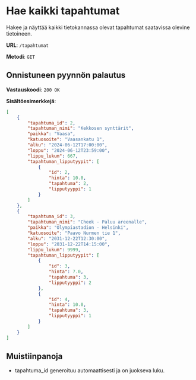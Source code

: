 # Hae kaikki tapahtumat

Hakee ja näyttää kaikki tietokannassa olevat tapahtumat saatavissa olevine tietoineen.

__URL__: `/tapahtumat`

__Metodi__: `GET`

## Onnistuneen pyynnön palautus

__Vastauskoodi__: `200 OK`

__Sisältöesimerkkejä__:

```json
[
    {
        "tapahtuma_id": 2,
        "tapahtuman_nimi": "Kekkosen synttärit",
        "paikka": "Vaasa",
        "katuosoite": "Vaasankatu 1",
        "alku": "2024-06-12T17:00:00",
        "loppu": "2024-06-12T23:59:00",
        "lippu_lukum": 667,
        "tapahtuman_lipputyypit": [
            {
                "id": 2,
                "hinta": 10.0,
                "tapahtuma": 2,
                "lipputyyppi": 1
            }
        ]
    },
    {
        "tapahtuma_id": 3,
        "tapahtuman_nimi": "Cheek - Paluu areenalle",
        "paikka": "Olympiastadion - Helsinki",
        "katuosoite": "Paavo Nurmen tie 1",
        "alku": "2031-12-22T12:30:00",
        "loppu": "2031-12-22T14:15:00",
        "lippu_lukum": 9999,
        "tapahtuman_lipputyypit": [
            {
                "id": 3,
                "hinta": 7.0,
                "tapahtuma": 3,
                "lipputyyppi": 2
            },
            {
                "id": 4,
                "hinta": 10.0,
                "tapahtuma": 3,
                "lipputyyppi": 1
            }
        ]
    }
]
```

## Muistiinpanoja

- tapahtuma_id generoituu automaattisesti ja on juokseva luku.